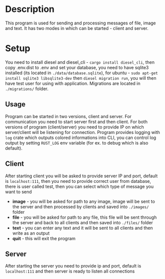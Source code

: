 # Description
This program is used for sending and processing messages of file, image and text. 
It has two modes in which can be started - client and server.

# Setup
You need to install diesel and diesel_cli - `cargo install diesel_cli`, 
then copy .env.dist to .env and set your database, 
you need to have sqlite3 installed (its located in `./data/database.sqlite`), for ubuntu - `sudo apt-get install sqlite3 libsqlite3-dev`
then `diesel migration run`, you will then have test user for using with application.
Migrations are located in `./migrations/` folder.

## Usage

Program can be started in two versions, client and server.
For communication you need to start server first and then client.
For both versions of program (client/server) you need to provide IP on which server/client will be listening for connection.
Program provides logging with `log` crate which outputs colored informations into CLI,
you can control log output by setting `RUST_LOG` env variable (for ex. to debug which is also default).

## Client
After starting client you will be asked to provide server IP and port, default is `localhost:111`,
then you need to provide correct user from database, there is user called test,
then you can select which type of message you want to send
* **image** - you will be asked for path to any image, image will be sent to the server and then processed by clients and saved into `./images/` folder
* **file** - you will be asked for path to any file, this file will be sent through the server and back to all clients and then saved into `./files/` folder
* **text** - you can enter any text and it will be sent to all clients and then write as an output
* **quit** - this will exit the program

## Server
After starting the server you need to provide ip and port, default is `localhost:111` and then server is ready to listen all connections

